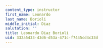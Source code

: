 ```yaml
---
content_type: instructor
first_name: Leonardo
last_name: Borioli
middle_initial: Diaz
salutation: ''
title: Leonardo Diaz Borioli
uid: 332a5433-43d6-d53a-471c-f7445cd4c33d
---
```

